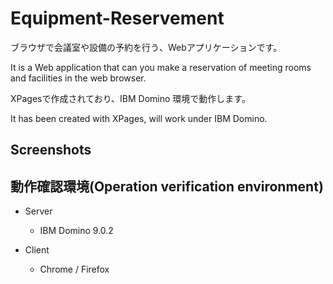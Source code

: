 # Equipment-Reservement

ブラウザで会議室や設備の予約を行う、Webアプリケーションです。

It is a Web application that can you make a reservation of meeting rooms and facilities in the web browser.

XPagesで作成されており、IBM Domino 環境で動作します。

It has been created with XPages, will work under IBM Domino.

## Screenshots



## 動作確認環境(Operation verification environment)

* Server

  * IBM Domino 9.0.2

* Client

  * Chrome / Firefox

